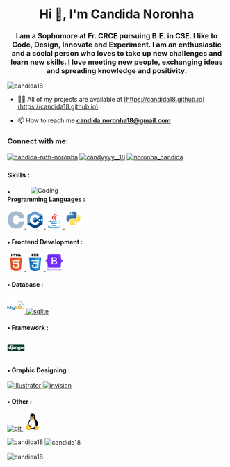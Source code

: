 
<h1 align="center">Hi 👋, I'm Candida Noronha</h1>
<h3 align="center">I am a Sophomore at Fr. CRCE pursuing B.E. in CSE. I like to Code, Design, Innovate and Experiment. I am an enthusiastic and a social person who loves to take up new challenges and learn new skills. I love meeting new people, exchanging ideas and spreading knowledge and positivity.</h3>

<p align="left"> <img src="https://komarev.com/ghpvc/?username=candida18&label=Profile%20views&color=0e75b6&style=flat" alt="candida18" /> </p>

- 👨‍💻 All of my projects are available at [https://candida18.github.io](https://candida18.github.io)

- 📫 How to reach me **candida.noronha18@gmail.com**

<h3 align="left">Connect with me:</h3>
<p align="left">
<a href="https://linkedin.com/in/candida-ruth-noronha-b019101ab" target="blank"><img align="center" src="https://cdn.jsdelivr.net/npm/simple-icons@3.0.1/icons/linkedin.svg" alt="candida-ruth-noronha" height="30" width="40" /></a>
<a href="https://instagram.com/candyyyy__18" target="blank"><img align="center" src="https://cdn.jsdelivr.net/npm/simple-icons@3.0.1/icons/instagram.svg" alt="candyyyy__18" height="30" width="40" /></a>
<a href="https://www.hackerrank.com/noronha_candida" target="blank"><img align="center" src="https://cdn.jsdelivr.net/npm/simple-icons@3.0.1/icons/hackerrank.svg" alt="noronha_candida" height="30" width="40" /></a>
</p>

<h3 align="left">Skills :</h3>
<img align="right" alt="Coding" width="450" src="https://camo.githubusercontent.com/6607041227d81f650340ff070cc2843518acad359b57e5bb054a9fb7127aa041/68747470733a2f2f63646e2e6472696262626c652e636f6d2f75736572732f323634363432332f73637265656e73686f74732f353530373139362f636f6d70757465722e676966" data-canonical-src="https://cdn.dribbble.com/users/2646423/screenshots/5507196/computer.gif" style="max-width:100%;"/>

<h4 align="left">• Programming Languages :</h4>
<p align="left"> 
  <a href="https://www.cprogramming.com/" target="_blank"> 
    <img src="https://raw.githubusercontent.com/devicons/devicon/master/icons/c/c-original.svg" alt="c" width="40" height="40"/> 
  </a> 
  <a href="https://www.w3schools.com/cpp/" target="_blank"> 
    <img src="https://raw.githubusercontent.com/devicons/devicon/master/icons/cplusplus/cplusplus-original.svg" alt="cplusplus" width="40" height="40"/> 
  </a> 
  <a href="https://www.java.com" target="_blank"> 
    <img src="https://raw.githubusercontent.com/devicons/devicon/master/icons/java/java-original.svg" alt="java" width="40" height="40"/> 
  </a>
   <a href="https://www.python.org" target="_blank">
    <img src="https://raw.githubusercontent.com/devicons/devicon/master/icons/python/python-original.svg" alt="python" width="40" height="40"/> 
  </a>
</p>
<h4 align="left">• Frontend Development :</h4>
<p align="left"> 
  <a href="https://www.w3.org/html/" target="_blank"> 
    <img src="https://raw.githubusercontent.com/devicons/devicon/master/icons/html5/html5-original-wordmark.svg" alt="html5" width="40" height="40"/> 
  </a>             
  <a href="https://www.w3schools.com/css/" target="_blank">
    <img src="https://raw.githubusercontent.com/devicons/devicon/master/icons/css3/css3-original-wordmark.svg" alt="css3" width="40" height="40"/> 
  </a>      
  <a href="https://getbootstrap.com" target="_blank"> 
    <img src="https://raw.githubusercontent.com/devicons/devicon/master/icons/bootstrap/bootstrap-plain-wordmark.svg" alt="bootstrap" width="40" height="40"/> 
  </a>
</p>
<h4 align="left">• Database :</h4>
<p align="left"> 
   <a href="https://www.mysql.com/" target="_blank"> 
    <img src="https://raw.githubusercontent.com/devicons/devicon/master/icons/mysql/mysql-original-wordmark.svg" alt="mysql" width="40" height="40"/> 
  </a>
  <a href="https://www.sqlite.org/" target="_blank">
    <img src="https://www.vectorlogo.zone/logos/sqlite/sqlite-icon.svg" alt="sqlite" width="40" height="40"/>
  </a>
</p>
<h4 align="left">• Framework :</h4>
<p align="left"> 
  <a href="https://www.djangoproject.com/" target="_blank"> 
    <img src="https://raw.githubusercontent.com/devicons/devicon/master/icons/django/django-original.svg" alt="django" width="40" height="40"/> 
  </a> 
</p>
<h4 align="left">• Graphic Designing :</h4>
<p align="left"> 
  <a href="https://www.adobe.com/in/products/illustrator.html" target="_blank"> 
    <img src="https://www.vectorlogo.zone/logos/adobe_illustrator/adobe_illustrator-icon.svg" alt="illustrator" width="40" height="40"/> 
  </a> 
  <a href="https://www.invisionapp.com/" target="_blank"> 
    <img src="https://www.vectorlogo.zone/logos/invisionapp/invisionapp-icon.svg" alt="invision" width="40" height="40"/> 
  </a> 
</p>
<h4 align="left">• Other :</h4>
<p align="left"> 
  <a href="https://git-scm.com/" target="_blank"> 
    <img src="https://www.vectorlogo.zone/logos/git-scm/git-scm-icon.svg" alt="git" width="40" height="40"/>
  </a>  
  <a href="https://www.linux.org/" target="_blank">
    <img src="https://raw.githubusercontent.com/devicons/devicon/master/icons/linux/linux-original.svg" alt="linux" width="40" height="40"/> 
  </a> 
</p>

<p><img align="left" src="https://github-readme-stats.vercel.app/api/top-langs?username=candida18&show_icons=true&locale=en&layout=compact" alt="candida18" /></p>

<p>&nbsp;<img align="center" src="https://github-readme-stats.vercel.app/api?username=candida18&show_icons=true&locale=en" alt="candida18" /></p>

<p><img align="center" src="https://github-readme-streak-stats.herokuapp.com/?user=candida18&" alt="candida18" /></p>
